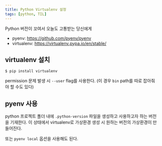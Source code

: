 ```yaml
---
title: Python Virtualenv 설정
tags: [python, TIL]
---
```


Python 버전이 꼬여서 오늘도 고통받는 당신에게

<!--more-->

- pyenv: https://github.com/pyenv/pyenv
- virtualenv: https://virtualenv.pypa.io/en/stable/

## virtualenv 설치
```
$ pip install virtualenv
```
permission 문제 발생 시 `--user` flag를 사용한다. (이 경우 `bin` path를 따로 잡아줘야 할 수도 있다)

## pyenv 사용
python 프로젝트 폴더 내에 `.python-version` 파일을 생성하고 사용하고자 하는 버전을 기재한다. 이 상태에서 virtualenv로 가상환경 생성 시 원하는 버전의 가상환경이 만들어진다.

또는 `pyenv local` 옵션을 사용해도 된다.